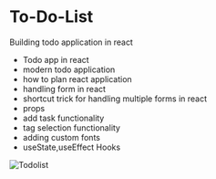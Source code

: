 # To-Do-List
 Building todo application in react
- Todo app in react
- modern todo application
- how to plan react application
- handling form in react
- shortcut trick for handling multiple forms in react
- props
- add task functionality
- tag selection functionality
- adding custom fonts
- useState,useEffect Hooks

![Todolist](https://github.com/ravitejamannam/To-Do-List/assets/75008884/f1720d1c-5fe0-44f9-a6ae-d0166c8bb936)

